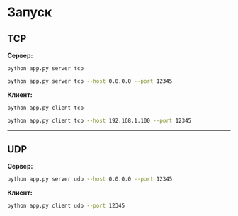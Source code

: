 # Запуск

## TCP

**Сервер:**
```bash
python app.py server tcp

python app.py server tcp --host 0.0.0.0 --port 12345
```

**Клиент:**
```bash
python app.py client tcp

python app.py client tcp --host 192.168.1.100 --port 12345
```

---

## UDP

**Сервер:**
```bash
python app.py server udp --host 0.0.0.0 --port 12345
```

**Клиент:**
```bash
python app.py client udp --port 12345
```

